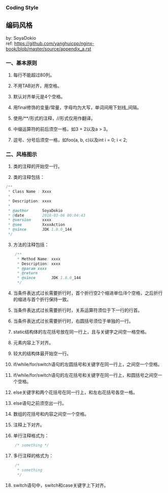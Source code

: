 ### Coding Style

## 编码风格

by: SoyaDokio  
ref: https://github.com/yanghuicpp/nginx-book/blob/master/source/appendix_a.rst

### 一、基本原则

1. 每行不能超过80列。

2. 不用TAB对齐，用空格。

3. 默认对齐单元是4个空格。

4. 用final修饰的变量/常量，字母均为大写，单词间用下划线_间隔。

5. 使用/**/形式的注释，//形式仅用作翻译。

6. 中缀运算符的前后须空一格，如3 + 2以及a > 3。

7. 逗号、分号后须空一格，如foo(a, b, c)以及int i = 0; i < 2;

### 二、风格图示

01. 类的注释的开始空一行。

02. 类的注释包括：
```java
/**
 * Class Name : Xxxx
 * 
 * Description: xxxx
 * 
 * @author		SoyaDokio
 * @date		2018-03-06 00:04:43
 * @version	    xxxx
 * @see			XxxxAction
 * @since		JDK 1.8.0_144
 */
```

03. 方法的注释包括：
```java
    /**
     * Method Name: xxxx
     * Description: xxxx
     * @param xxxx
     * @return
     * @since		JDK 1.8.0_144
     */
```

04. 当条件表达式过长需要折行时，首个折行空2个缩进单位/8个空格，之后折行的缩进与首个折行保持一致。

05. 当条件表达式过长需要折行时，关系运算符须位于下一行的行首。

06. 当条件表达式过长需要折行时，右圆括号须位于单独的一行。

07. static结构体的左花括号放在同一行上，且与关键字之间空一格空格。

08. 元素内容上下对齐。

09. 较大的结构体最开始空一行。

10. if/while/for/switch语句的左圆括号和关键字在同一行上，之间空一个空格。

11. if/while/for/switch语句的左花括号和关键字在同一行上，和圆括号之间空一个空格。

12. else关键字和两个花括号在同一行上，和左右花括号各空一格。

13. else语句之前须空出一行。

14. 数组的花括号和内容之间空一个空格。

15. 注释上下对齐。

16. 单行注释格式为：
```java
    /* something */
```

17. 多行注释的格式为：
```java
    /*
     * something
     */
```

18. switch语句中，switch和case关键字上下对齐。
